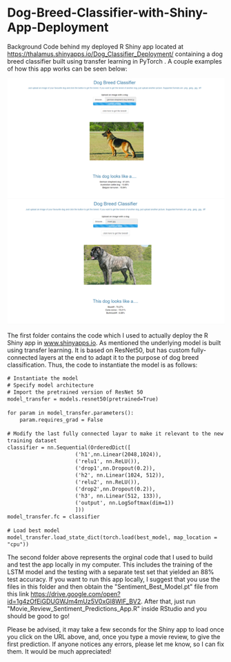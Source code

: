 # Dog-Breed-Classifier-with-Shiny-App-Deployment
Background Code behind my deployed R Shiny app located at https://thalamus.shinyapps.io/Dog_Classifier_Deployment/
containing a dog breed classifier built using transfer learning in PyTorch . A couple examples of how this app works can be seen below:

![German Sheppard](Dog_Breed_Class_ex_gs.png)
![Mastiff](Dog_Breed_Class_ex_m.png)

The first folder contains the code which I used to actually deploy the R Shiny app in www.shinyapps.io. As mentioned the underlying model is built using transfer learning. It is based on ResNet50, but has custom fully-connected layers at the end to adapt it to the purpose of dog breed classification. Thus, the code to instantiate the model is as follows:

    # Instantiate the model
    # Specify model architecture 
    # Import the pretrained version of ResNet 50
    model_transfer = models.resnet50(pretrained=True)

    for param in model_transfer.parameters():
        param.requires_grad = False
    
    # Modify the last fully connected layar to make it relevant to the new training dataset
    classifier = nn.Sequential(OrderedDict([
                          ('h1',nn.Linear(2048,1024)),
                          ('relu1', nn.ReLU()), 
                          ('drop1',nn.Dropout(0.2)),
                          ('h2', nn.Linear(1024, 512)),
                          ('relu2', nn.ReLU()),
                          ('drop2',nn.Dropout(0.2)),
                          ('h3', nn.Linear(512, 133)),
                          ('output', nn.LogSoftmax(dim=1))
                          ]))
    model_transfer.fc = classifier
    
    # Load best model
    model_transfer.load_state_dict(torch.load(best_model, map_location = "cpu"))

The second folder above represents the orginal code that I used to build and test the app locally in my computer. This includes the training of the LSTM model and the testing with a separate test set that yielded an 88% test accuracy. If you want to run this app locally, I suggest that you use the files in this folder and then obtain the "Sentiment_Best_Model.pt" file from this link https://drive.google.com/open?id=1g4zOfEiGDUGWJm4mUz5V0xGl8WlF_BV2. After that, just run "Movie_Review_Sentiment_Predictions_App.R" inside RStudio and you should be good to go!

Please be advised, it may take a few seconds for the Shiny app to load once you click on the URL above, and, once you type a movie review, to give the first prediction. If anyone notices any errors, please let me know, so I can fix them. It would be much appreciated!

